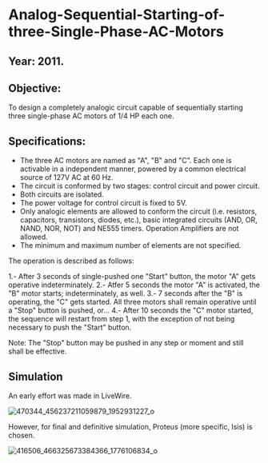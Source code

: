 # Analog-Sequential-Starting-of-three-Single-Phase-AC-Motors

## Year: 2011.

## Objective: 
To design a completely analogic circuit capable of sequentially starting three single-phase AC motors of 1/4 HP each one.

## Specifications: 

* The three AC motors are named as "A", "B" and "C". Each one is activable in a independent manner, powered by a common electrical source of 127V AC at 60 Hz.
* The circuit is conformed by two stages: control circuit and power circuit.
* Both circuits are isolated.
* The power voltage for control circuit is fixed to 5V. 
* Only analogic elements are allowed to conform the circuit (i.e. resistors, capacitors, transistors, diodes, etc.), basic integrated circuits (AND, OR, NAND, NOR, NOT) and NE555 timers. Operation Amplifiers are not allowed.
* The minimum and maximum number of elements are not specified.

The operation is described as follows:

1.- After 3 seconds of single-pushed one "Start" button, the motor "A" gets operative indeterminately. 
2.- Atfer 5 seconds the motor "A" is activated, the "B" motor starts; indeterminately, as well. 
3.- 7 seconds after the "B" is operating, the "C" gets started. All three motors shall remain operative until a "Stop" button is pushed, or...
4.- After 10 seconds the "C" motor started, the sequence will restart from step 1, with the exception of not being necessary to push the "Start" button. 

Note: The "Stop" button may be pushed in any step or moment and still shall be effective. 

## Simulation

An early effort was made in LiveWire.

![470344_456237211059879_1952931227_o](https://github.com/Lechuga-Geronimo/Analog-Sequential-Starting-of-three-Single-Phase-AC-Motors/assets/142461885/3f03fcdb-876f-466b-8b00-adec5fd545de)

However, for final and definitive simulation, Proteus (more specific, Isis) is chosen. 

![416506_466325673384366_1776106834_o](https://github.com/Lechuga-Geronimo/Analog-Sequential-Starting-of-three-Single-Phase-AC-Motors/assets/142461885/e962be50-1e69-4dfb-b814-43a17f2c6cde)

